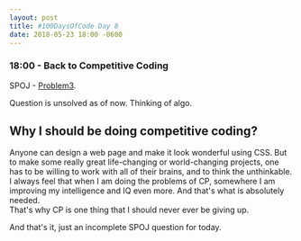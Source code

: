 ```yaml
---
layout: post
title: #100DaysOfCode Day 8
date: 2018-05-23 18:00 -0600
---
```


### 18:00 - Back to Competitive Coding

SPOJ - [Problem3](http://spoj.com/problems/CODEM3).

Question is unsolved as of now. Thinking of algo.

## Why I should be doing competitive coding?

Anyone can design a web page and make it look wonderful using CSS. But to make some really great life-changing or world-changing projects, one has to be willing to work with all of their brains,
and to think the unthinkable. I always feel that when I am doing the problems of CP, somewhere I am improving my intelligence and IQ even more. And that's what is absolutely needed.  
That's why CP is one thing that I should never ever be giving up.  

And that's it, just an incomplete SPOJ question for today.